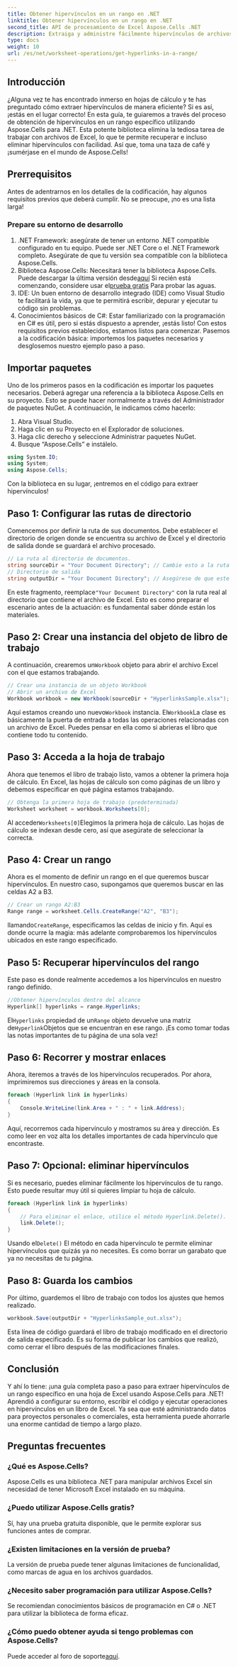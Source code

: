 ```yaml
---
title: Obtener hipervínculos en un rango en .NET
linktitle: Obtener hipervínculos en un rango en .NET
second_title: API de procesamiento de Excel Aspose.Cells .NET
description: Extraiga y administre fácilmente hipervínculos de archivos de Excel con Aspose.Cells para .NET. Incluye guía paso a paso y ejemplos de código.
type: docs
weight: 10
url: /es/net/worksheet-operations/get-hyperlinks-in-a-range/
---
```

## Introducción
¿Alguna vez te has encontrado inmerso en hojas de cálculo y te has preguntado cómo extraer hipervínculos de manera eficiente? Si es así, ¡estás en el lugar correcto! En esta guía, te guiaremos a través del proceso de obtención de hipervínculos en un rango específico utilizando Aspose.Cells para .NET. Esta potente biblioteca elimina la tediosa tarea de trabajar con archivos de Excel, lo que te permite recuperar e incluso eliminar hipervínculos con facilidad. Así que, toma una taza de café y ¡sumérjase en el mundo de Aspose.Cells!
## Prerrequisitos
Antes de adentrarnos en los detalles de la codificación, hay algunos requisitos previos que deberá cumplir. No se preocupe, ¡no es una lista larga!
### Prepare su entorno de desarrollo
1. .NET Framework: asegúrate de tener un entorno .NET compatible configurado en tu equipo. Puede ser .NET Core o el .NET Framework completo. Asegúrate de que tu versión sea compatible con la biblioteca Aspose.Cells.
2.  Biblioteca Aspose.Cells: Necesitará tener la biblioteca Aspose.Cells. Puede descargar la última versión desde[aquí](https://releases.aspose.com/cells/net/) Si recién está comenzando, considere usar el[prueba gratis](https://releases.aspose.com/) Para probar las aguas.
3. IDE: Un buen entorno de desarrollo integrado (IDE) como Visual Studio te facilitará la vida, ya que te permitirá escribir, depurar y ejecutar tu código sin problemas.
4. Conocimientos básicos de C#: Estar familiarizado con la programación en C# es útil, pero si estás dispuesto a aprender, ¡estás listo!
Con estos requisitos previos establecidos, estamos listos para comenzar. Pasemos a la codificación básica: importemos los paquetes necesarios y desglosemos nuestro ejemplo paso a paso.
## Importar paquetes
Uno de los primeros pasos en la codificación es importar los paquetes necesarios. Deberá agregar una referencia a la biblioteca Aspose.Cells en su proyecto. Esto se puede hacer normalmente a través del Administrador de paquetes NuGet. A continuación, le indicamos cómo hacerlo:
1. Abra Visual Studio.
2. Haga clic en su Proyecto en el Explorador de soluciones.
3. Haga clic derecho y seleccione Administrar paquetes NuGet.
4. Busque “Aspose.Cells” e instálelo.
```csharp
using System.IO;
using System;
using Aspose.Cells;
```
Con la biblioteca en su lugar, ¡entremos en el código para extraer hipervínculos!
## Paso 1: Configurar las rutas de directorio
Comencemos por definir la ruta de sus documentos. Debe establecer el directorio de origen donde se encuentra su archivo de Excel y el directorio de salida donde se guardará el archivo procesado.
```csharp
// La ruta al directorio de documentos.
string sourceDir = "Your Document Directory"; // Cambie esto a la ruta de su archivo de Excel
// Directorio de salida
string outputDir = "Your Document Directory"; // Asegúrese de que este método proporcione una ruta de salida válida
```
 En este fragmento, reemplace`"Your Document Directory"` con la ruta real al directorio que contiene el archivo de Excel. Esto es como preparar el escenario antes de la actuación: es fundamental saber dónde están los materiales.
## Paso 2: Crear una instancia del objeto de libro de trabajo
 A continuación, crearemos un`Workbook` objeto para abrir el archivo Excel con el que estamos trabajando.
```csharp
// Crear una instancia de un objeto Workbook
// Abrir un archivo de Excel
Workbook workbook = new Workbook(sourceDir + "HyperlinksSample.xlsx");
```
 Aquí estamos creando uno nuevo`Workbook` instancia. El`Workbook`La clase es básicamente la puerta de entrada a todas las operaciones relacionadas con un archivo de Excel. Puedes pensar en ella como si abrieras el libro que contiene todo tu contenido.
## Paso 3: Acceda a la hoja de trabajo
Ahora que tenemos el libro de trabajo listo, vamos a obtener la primera hoja de cálculo. En Excel, las hojas de cálculo son como páginas de un libro y debemos especificar en qué página estamos trabajando.
```csharp
// Obtenga la primera hoja de trabajo (predeterminada)
Worksheet worksheet = workbook.Worksheets[0];
```
 Al acceder`Worksheets[0]`Elegimos la primera hoja de cálculo. Las hojas de cálculo se indexan desde cero, así que asegúrate de seleccionar la correcta.
## Paso 4: Crear un rango
Ahora es el momento de definir un rango en el que queremos buscar hipervínculos. En nuestro caso, supongamos que queremos buscar en las celdas A2 a B3.
```csharp
// Crear un rango A2:B3
Range range = worksheet.Cells.CreateRange("A2", "B3");
```
 llamando`CreateRange`, especificamos las celdas de inicio y fin. Aquí es donde ocurre la magia: más adelante comprobaremos los hipervínculos ubicados en este rango especificado.
## Paso 5: Recuperar hipervínculos del rango
Este paso es donde realmente accedemos a los hipervínculos en nuestro rango definido.
```csharp
//Obtener hipervínculos dentro del alcance
Hyperlink[] hyperlinks = range.Hyperlinks;
```
 El`Hyperlinks` propiedad de un`Range` objeto devuelve una matriz de`Hyperlink`Objetos que se encuentran en ese rango. ¡Es como tomar todas las notas importantes de tu página de una sola vez!
## Paso 6: Recorrer y mostrar enlaces
Ahora, iteremos a través de los hipervínculos recuperados. Por ahora, imprimiremos sus direcciones y áreas en la consola.
```csharp
foreach (Hyperlink link in hyperlinks)
{
    Console.WriteLine(link.Area + " : " + link.Address);
}
```
Aquí, recorremos cada hipervínculo y mostramos su área y dirección. Es como leer en voz alta los detalles importantes de cada hipervínculo que encontraste. 
## Paso 7: Opcional: eliminar hipervínculos
Si es necesario, puedes eliminar fácilmente los hipervínculos de tu rango. Esto puede resultar muy útil si quieres limpiar tu hoja de cálculo.
```csharp
foreach (Hyperlink link in hyperlinks)
{
    // Para eliminar el enlace, utilice el método Hyperlink.Delete().
    link.Delete();
}
```
 Usando el`Delete()` El método en cada hipervínculo te permite eliminar hipervínculos que quizás ya no necesites. Es como borrar un garabato que ya no necesitas de tu página.
## Paso 8: Guarda los cambios
Por último, guardemos el libro de trabajo con todos los ajustes que hemos realizado.
```csharp
workbook.Save(outputDir + "HyperlinksSample_out.xlsx");
```
Esta línea de código guardará el libro de trabajo modificado en el directorio de salida especificado. Es su forma de publicar los cambios que realizó, como cerrar el libro después de las modificaciones finales.
## Conclusión
Y ahí lo tiene: ¡una guía completa paso a paso para extraer hipervínculos de un rango específico en una hoja de Excel usando Aspose.Cells para .NET! Aprendió a configurar su entorno, escribir el código y ejecutar operaciones en hipervínculos en un libro de Excel. Ya sea que esté administrando datos para proyectos personales o comerciales, esta herramienta puede ahorrarle una enorme cantidad de tiempo a largo plazo.
## Preguntas frecuentes
### ¿Qué es Aspose.Cells?
Aspose.Cells es una biblioteca .NET para manipular archivos Excel sin necesidad de tener Microsoft Excel instalado en su máquina.
### ¿Puedo utilizar Aspose.Cells gratis?
Sí, hay una prueba gratuita disponible, que le permite explorar sus funciones antes de comprar.
### ¿Existen limitaciones en la versión de prueba?
La versión de prueba puede tener algunas limitaciones de funcionalidad, como marcas de agua en los archivos guardados.
### ¿Necesito saber programación para utilizar Aspose.Cells?
Se recomiendan conocimientos básicos de programación en C# o .NET para utilizar la biblioteca de forma eficaz.
### ¿Cómo puedo obtener ayuda si tengo problemas con Aspose.Cells?
 Puede acceder al foro de soporte[aquí](https://forum.aspose.com/c/cells/9).